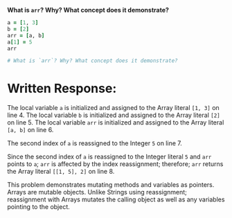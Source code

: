 **What is `arr`? Why? What concept does it demonstrate?**

```ruby
a = [1, 3]
b = [2]
arr = [a, b]
a[1] = 5
arr

# What is `arr`? Why? What concept does it demonstrate?
```
# Written Response:

The local variable `a` is initialized and assigned to the Array literal `[1, 3]` on line 4. The local variable `b` is initialized and assigned to the Array literal `[2]` on line 5. The local variable `arr` is initialized and assigned to the Array literal `[a, b]` on line 6.

The second index of `a` is reassigned to the Integer `5` on line 7.

Since the second index of `a` is reassigned to the Integer literal `5` and `arr` points to `a`; `arr` is affected by the index reassignment; therefore; `arr` returns the Array literal 
`[[1, 5], 2]` on line 8.

This problem demonstrates mutating methods and variables as pointers. Arrays are mutable objects. Unlike Strings using reassignment; reassignment with Arrays mutates the calling object as well as any variables pointing to the object.


